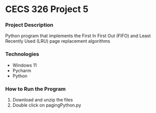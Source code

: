 # CECS 326 Project 5

### Project Description
Python program that implements the First In First Out (FIFO) and Least Recently Used (LRU) page replacement algorithms

### Technologies
- Windows 11 
- Pycharm
- Python

### How to Run the Program
1. Download and unzip the files
2. Double click on pagingPython.py

